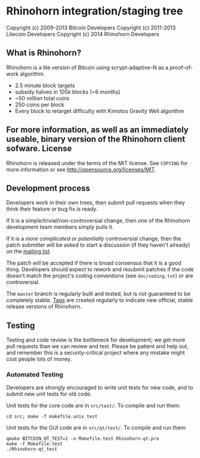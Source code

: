 Rhinohorn integration/staging tree
================================



Copyright (c) 2009-2013 Bitcoin Developers
Copyright (c) 2011-2013 Litecoin Developers
Copyright (c) 2014 Rhinohorn Developers

What is Rhinohorn?
----------------

Rhinohorn is a lite version of Bitcoin using scrypt-adaptive-N as a proof-of-work algorithm.
 - 2.5 minute block targets
 - subsidy halves in 105k blocks (~6 months)
 - ~50 million total coins
 - 250 coins per block
 - Every block to retarget difficulty with Kimotos Gravity Well algorithm

For more information, as well as an immediately useable, binary version of
the Rhinohorn client sofware.
License
-------

Rhinohorn is released under the terms of the MIT license. See `COPYING` for more
information or see http://opensource.org/licenses/MIT.

Development process
-------------------

Developers work in their own trees, then submit pull requests when they think
their feature or bug fix is ready.

If it is a simple/trivial/non-controversial change, then one of the Rhinohorn
development team members simply pulls it.

If it is a *more complicated or potentially controversial* change, then the patch
submitter will be asked to start a discussion (if they haven't already) on the
[mailing list](http://sourceforge.net/mailarchive/forum.php?forum_name=bitcoin-development).

The patch will be accepted if there is broad consensus that it is a good thing.
Developers should expect to rework and resubmit patches if the code doesn't
match the project's coding conventions (see `doc/coding.txt`) or are
controversial.

The `master` branch is regularly built and tested, but is not guaranteed to be
completely stable. [Tags](https://github.com/bitcoin/bitcoin/tags) are created
regularly to indicate new official, stable release versions of Rhinohorn.

Testing
-------

Testing and code review is the bottleneck for development; we get more pull
requests than we can review and test. Please be patient and help out, and
remember this is a security-critical project where any mistake might cost people
lots of money.

### Automated Testing

Developers are strongly encouraged to write unit tests for new code, and to
submit new unit tests for old code.

Unit tests for the core code are in `src/test/`. To compile and run them:

    cd src; make -f makefile.unix test

Unit tests for the GUI code are in `src/qt/test/`. To compile and run them:

    qmake BITCOIN_QT_TEST=1 -o Makefile.test Rhinohorn-qt.pro
    make -f Makefile.test
    ./Rhinohorn-qt_test

